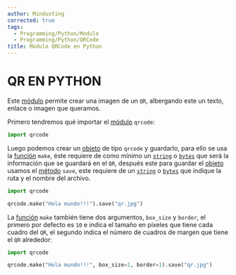 ```yaml
---
author: Mindusting
corrected: true
tags:
  - Programming/Python/Module
  - Programming/Python/QRCode
title: Módulo QRCode en Python
---
```


# QR EN PYTHON

Este [módulo](py_module.md) permite crear una imagen de un `QR`, albergando este un texto, enlace o imagen que queramos.

Primero tendremos qué importar el [módulo](py_module.md) `qrcode`:

```python
import qrcode
```

Luego podemos crear un [objeto](py_class.md) de tipo `qrcode` y guardarlo, para ello se usa la [función](py_function.md) `make`, éste requiere de como mínimo un [`string`](py_str.md) o [`bytes`](py_byte.md) que será la información que se guardará en el `QR`, después este para guardar el [objeto](py_class.md) usamos el [método](classes/py_method.md) `save`, este requiere de un [`string`](py_str.md) o [`bytes`](py_byte.md) que indique la ruta y el nombre del archivo.

```python
import qrcode

qrcode.make("Hola mundo!!!").save("qr.jpg")
```

La [función](py_function.md) `make` también tiene dos argumentos, `box_size` y `border`, el primero por defecto es `10` e indica el tamaño en píxeles que tiene cada cuadro del `QR`, el segundo indica el número de cuadros de margen que tiene el `QR` alrededor:

```python
import qrcode

qrcode.make("Hola mundo!!!", box_size=1, border=1).save("qr.jpg")
```
